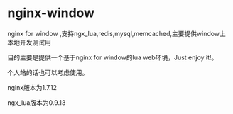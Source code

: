 nginx-window
============

nginx for window ,支持ngx_lua,redis,mysql,memcached,主要提供window上本地开发测试用

目的主要是提供一个基于nginx for window的lua web环境，Just enjoy it!。

个人站的话也可以考虑使用。

nginx版本为1.7.12

ngx_lua版本为0.9.13
